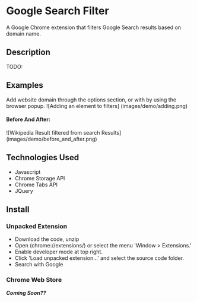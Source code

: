 # Google Search Filter
A Google Chrome extension that filters Google Search results based on domain name.

## Description
TODO:

## Examples
Add website domain through the options section, or with by using the browser popup.
![Adding an element to filters] (images/demo/adding.png)

#### Before And After:
![Wikipedia Result filtered from search Results] (images/demo/before_and_after.png)


## Technologies Used
* Javascript
* Chrome Storage API
* Chrome Tabs API
* JQuery

## Install

### Unpacked Extension
* Download the code, unzip
* Open (chrome://extensions/) or select the menu 'Window > Extensions.'
* Enable developer mode at top right.
* Click 'Load unpacked extension...' and select the source code folder.
* Search with Google

### Chrome Web Store
**_Coming Soon??_**
